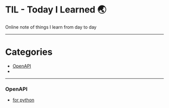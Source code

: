 # TIL - Today I Learned :earth_asia:

Online note of things I learn from day to day

---

Categories
===
- [OpenAPI](#openapi) 
- 

---

### OpenAPI
- [for python](/openapi/for_python.md)